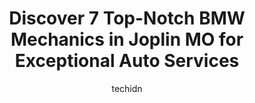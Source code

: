 ---
layout: ampstory
image: https://images.unsplash.com/photo-1493238792000-8113da705763?ixlib=rb-4.0.3&ixid=MnwxMjA3fDB8MHxwaG90by1wYWdlfHx8fGVufDB8fHx8&auto=format&fit=crop&w=640&h=853&q=80
author: techidn
featured: false
description: Looking for reliable and skilled BMW Mechanic in Joplin MO, USA? Your search ends here with the 7 best BMW Mechanic in town. With their expertise and commitment to delivering exceptional ser
title: Discover 7 Top-Notch BMW Mechanics in Joplin MO for Exceptional Auto Services
cover:
   title: Discover 7 Top-Notch BMW Mechanics in Joplin MO for Exceptional Auto Services
   subtitle: Rickpate
   background: https://images.unsplash.com/photo-1493238792000-8113da705763?ixlib=rb-4.0.3&ixid=MnwxMjA3fDB8MHxwaG90by1wYWdlfHx8fGVufDB8fHx8&auto=format&fit=crop&w=640&h=853&q=80

pages: 
 - layout: thirds
   top: <h1>#1 PHP Specialists</h1>
   bottom: "<p>This shop is amazing! Matt runs a great shop and he is very trustworthy. Good prices. Love their software system that details everything about the work done and upcoming </p>"
   background: https://www.knot35.com/toplist/wp-content/uploads/2023/06/best-bmw-mechanic-1-in-joplin-mo-1685837827.jpeg
   backgroundblur: true
 - layout: thirds
   top: <h1>#2 Kevins Auto Repair</h1>
   bottom: "<p>1906 E 7th St, Joplin, MO 64801, United States</p>"
   background: https://www.knot35.com/toplist/wp-content/uploads/2023/06/best-bmw-mechanic-2-in-joplin-mo-1685837828.jpeg
   cta:
      link: https://www.knot35.com/toplist/discover-7-top-notch-bmw-mechanics-in-joplin-mo-for-exceptional-auto-services/
      text: Discover 7 Top-Notch BMW Mechanics in Joplin MO for Exceptional Auto Services
 - layout: thirds
   top: <h1>#3 Iveys Service Center</h1>
   bottom: "<p>301 E 7th St, Joplin, MO 64801, United States</p>"
   background: https://www.knot35.com/toplist/wp-content/uploads/2023/06/best-bmw-mechanic-3-in-joplin-mo-1685837828.png
   cta:
      link: https://www.knot35.com/toplist/discover-7-top-notch-bmw-mechanics-in-joplin-mo-for-exceptional-auto-services/
      text: Discover 7 Top-Notch BMW Mechanics in Joplin MO for Exceptional Auto Services
 - layout: thirds
   top: <h1>#4 C. R. AUTO-WORKS LLC. Mobile Mechanic</h1>
   bottom: "<p>3602 E 13th St, Joplin, MO 64801, United States</p>"
   background: https://images.unsplash.com/photo-1462556791646-c201b8241a94?ixlib=rb-4.0.3&ixid=MnwxMjA3fDB8MHxwaG90by1wYWdlfHx8fGVufDB8fHx8&auto=format&fit=crop&w=640&h=853&q=80
   cta:
      link: https://www.knot35.com/toplist/discover-7-top-notch-bmw-mechanics-in-joplin-mo-for-exceptional-auto-services/
      text: Discover 7 Top-Notch BMW Mechanics in Joplin MO for Exceptional Auto Services
 - layout: thirds
   top: <h1>#5 Mikes Auto Repair</h1>
   bottom: "<p>915 Ohio Ave, Joplin, MO 64801, United States</p>"
   background: https://images.unsplash.com/photo-1552083974-186346191183?ixlib=rb-4.0.3&ixid=MnwxMjA3fDB8MHxwaG90by1wYWdlfHx8fGVufDB8fHx8&auto=format&fit=crop&w=640&h=853&q=80
   cta:
      link: https://www.knot35.com/toplist/discover-7-top-notch-bmw-mechanics-in-joplin-mo-for-exceptional-auto-services/
      text: Discover 7 Top-Notch BMW Mechanics in Joplin MO for Exceptional Auto Services
 - layout: thirds
   top: <h1>#6 Hyper-Tune Auto Repair</h1>
   bottom: "<p>1911 E 4th St, Joplin, MO 64801, United States</p>"
   background: https://images.unsplash.com/photo-1484589065579-248aad0d8b13?ixlib=rb-4.0.3&ixid=MnwxMjA3fDB8MHxwaG90by1wYWdlfHx8fGVufDB8fHx8&auto=format&fit=crop&w=640&h=853&q=80
   cta:
      link: https://www.knot35.com/toplist/discover-7-top-notch-bmw-mechanics-in-joplin-mo-for-exceptional-auto-services/
      text: Discover 7 Top-Notch BMW Mechanics in Joplin MO for Exceptional Auto Services
 - layout: thirds
   top: <h1>#7 Top-Tech Auto Repair</h1>
   bottom: "<p>706 S Park Ave, Joplin, MO 64801, United States</p>"
   background: https://images.unsplash.com/photo-1567095761054-7a02e69e5c43?ixlib=rb-4.0.3&ixid=MnwxMjA3fDB8MHxwaG90by1wYWdlfHx8fGVufDB8fHx8&auto=format&fit=crop&w=640&h=853&q=80
   cta:
      link: https://www.knot35.com/toplist/discover-7-top-notch-bmw-mechanics-in-joplin-mo-for-exceptional-auto-services/
      text: Discover 7 Top-Notch BMW Mechanics in Joplin MO for Exceptional Auto Services
 - layout: thirds
   middle: Continue reading...
   background: https://plus.unsplash.com/premium_photo-1664640458616-3c74f8cb4589?ixlib=rb-4.0.3&ixid=MnwxMjA3fDB8MHxwaG90by1wYWdlfHx8fGVufDB8fHx8&auto=format&fit=crop&w=640&h=853&q=80
   cta:
      link: https://www.knot35.com/toplist/discover-7-top-notch-bmw-mechanics-in-joplin-mo-for-exceptional-auto-services/
      text: Discover 7 Top-Notch BMW Mechanics in Joplin MO for Exceptional Auto Services
      
---